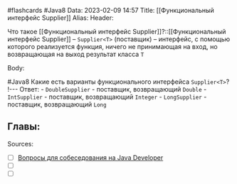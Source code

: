 #flashcards #Java8 
Data: 2023-02-09 14:57
Title: [[Функциональный интерфейс Supplier]]
Alias:
Header:

Что такое [[Функциональный интерфейс Supplier]]?::[[Функциональный интерфейс Supplier]] – `Supplier<T>` (поставщик) – интерфейс, с помощью которого реализуется функция, ничего не принимающая на вход, но возвращающая на выход результат класса `T`
<!--SR:!2023-11-03,10,510-->



Body:



#Java8 
Какие есть варианты функционального интерфейса `Supplier<T>`?
!---
Ответ:
	- `DoubleSupplier` - поставщик, возвращающий `Double`
	- `IntSupplier` - поставщик, возвращающий `Integer`
	- `LongSupplier` - поставщик, возвращающий `Long`
<!--SR:!2023-11-03,10,510-->




Главы:
-


Sources:
- [ ] [Вопросы для собеседования на Java Developer](https://github.com/enhorse/java-interview/blob/master/README.md#%D0%9E%D0%9E%D0%9F)
- [ ] []()
- [ ] []()
